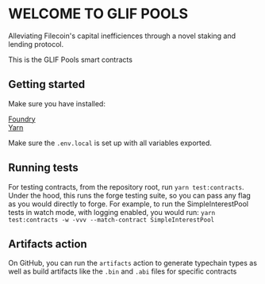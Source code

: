 # WELCOME TO GLIF POOLS

Alleviating Filecoin's capital inefficiences through a novel staking and lending protocol.

This is the GLIF Pools smart contracts

## Getting started

Make sure you have installed:

[Foundry](https://docs.google.com/document/d/1gaX5ailGE1pAewANUtmjsQTiykH03T2nMbrp4rwamYI/edit?pli=1)<br />
[Yarn](https://yarnpkg.com/)

Make sure the `.env.local` is set up with all variables exported.

## Running tests

For testing contracts, from the repository root, run `yarn test:contracts`. Under the hood, this runs the forge testing suite, so you can pass any flag as you would directly to forge. For example, to run the SimpleInterestPool tests in watch mode, with logging enabled, you would run: `yarn test:contracts -w -vvv --match-contract SimpleInterestPool`

## Artifacts action

On GitHub, you can run the `artifacts` action to generate typechain types as well as build artifacts like the `.bin` and `.abi` files for specific contracts
